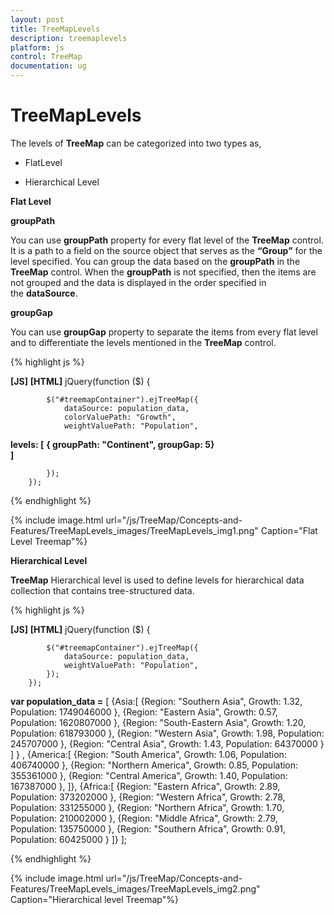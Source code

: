 ```yaml
---
layout: post
title: TreeMapLevels
description: treemaplevels
platform: js
control: TreeMap
documentation: ug
---
```


# TreeMapLevels

The levels of **TreeMap** can be categorized into two types as,

* FlatLevel

* Hierarchical Level

**Flat Level**

**groupPath**

You can use **groupPath** property for every flat level of the **TreeMap** control. It is a path to a field on the source object that serves as the **“Group”** for the level specified. You can group the data based on the **groupPath** in the **TreeMap** control. When the **groupPath** is not specified, then the items are not grouped and the data is displayed in the order specified in the **dataSource**.

**groupGap**

You can use **groupGap** property to separate the items from every flat level and to differentiate the levels mentioned in the **TreeMap** control.

{% highlight js %}

**[JS]**
**[HTML]**
        jQuery(function ($) {

            $("#treemapContainer").ejTreeMap({
                dataSource: population_data,
                colorValuePath: "Growth",
                weightValuePath: "Population",
**levels: [**
                     **{ groupPath: "Continent", groupGap: 5}**              
                **]**

            });
        });



{% endhighlight %}



{% include image.html url="/js/TreeMap/Concepts-and-Features/TreeMapLevels_images/TreeMapLevels_img1.png" Caption="Flat Level Treemap"%}

**Hierarchical Level**

**TreeMap** Hierarchical level is used to define levels for hierarchical data collection that contains tree-structured data.

{% highlight js %}

**[JS]**
**[HTML]**
        jQuery(function ($) {

            $("#treemapContainer").ejTreeMap({
                dataSource: population_data,
                weightValuePath: "Population",
            });
        });

**var population_data =**  [
            {Asia:[
            {Region: "Southern Asia", Growth: 1.32, Population: 1749046000 },
            {Region: "Eastern Asia", Growth: 0.57, Population: 1620807000 },
            {Region: "South-Eastern Asia", Growth: 1.20, Population: 618793000 },
            {Region: "Western Asia", Growth: 1.98, Population: 245707000 },
            {Region: "Central Asia", Growth: 1.43, Population: 64370000 }
            ] } ,
            {America:[
            {Region: "South America", Growth: 1.06, Population: 406740000 },
            {Region: "Northern America", Growth: 0.85, Population: 355361000 },
            {Region: "Central America", Growth: 1.40, Population: 167387000 },
            ]},
            {Africa:[
            {Region: "Eastern Africa", Growth: 2.89, Population: 373202000 },
            {Region: "Western Africa", Growth: 2.78, Population: 331255000 },
            {Region: "Northern Africa", Growth: 1.70, Population: 210002000 },
            {Region: "Middle Africa", Growth: 2.79, Population: 135750000 },
            {Region: "Southern Africa", Growth: 0.91, Population: 60425000 }
            ]}
];



{% endhighlight %}



{% include image.html url="/js/TreeMap/Concepts-and-Features/TreeMapLevels_images/TreeMapLevels_img2.png" Caption="Hierarchical level Treemap"%}

